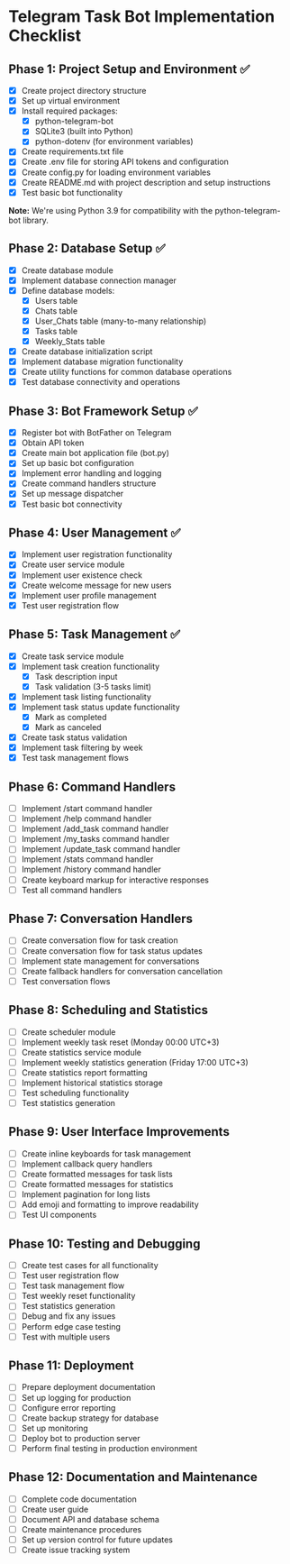 # Telegram Task Bot Implementation Checklist

## Phase 1: Project Setup and Environment ✅

- [x] Create project directory structure
- [x] Set up virtual environment
- [x] Install required packages:
  - [x] python-telegram-bot
  - [x] SQLite3 (built into Python)
  - [x] python-dotenv (for environment variables)
- [x] Create requirements.txt file
- [x] Create .env file for storing API tokens and configuration
- [x] Create config.py for loading environment variables
- [x] Create README.md with project description and setup instructions
- [x] Test basic bot functionality

**Note:** We're using Python 3.9 for compatibility with the python-telegram-bot library.

## Phase 2: Database Setup ✅

- [x] Create database module
- [x] Implement database connection manager
- [x] Define database models:
  - [x] Users table
  - [x] Chats table
  - [x] User_Chats table (many-to-many relationship)
  - [x] Tasks table
  - [x] Weekly_Stats table
- [x] Create database initialization script
- [x] Implement database migration functionality
- [x] Create utility functions for common database operations
- [x] Test database connectivity and operations

## Phase 3: Bot Framework Setup ✅

- [x] Register bot with BotFather on Telegram
- [x] Obtain API token
- [x] Create main bot application file (bot.py)
- [x] Set up basic bot configuration
- [x] Implement error handling and logging
- [x] Create command handlers structure
- [x] Set up message dispatcher
- [x] Test basic bot connectivity

## Phase 4: User Management ✅

- [x] Implement user registration functionality
- [x] Create user service module
- [x] Implement user existence check
- [x] Create welcome message for new users
- [x] Implement user profile management
- [x] Test user registration flow

## Phase 5: Task Management ✅

- [x] Create task service module
- [x] Implement task creation functionality
  - [x] Task description input
  - [x] Task validation (3-5 tasks limit)
- [x] Implement task listing functionality
- [x] Implement task status update functionality
  - [x] Mark as completed
  - [x] Mark as canceled
- [x] Create task status validation
- [x] Implement task filtering by week
- [x] Test task management flows

## Phase 6: Command Handlers

- [ ] Implement /start command handler
- [ ] Implement /help command handler
- [ ] Implement /add_task command handler
- [ ] Implement /my_tasks command handler
- [ ] Implement /update_task command handler
- [ ] Implement /stats command handler
- [ ] Implement /history command handler
- [ ] Create keyboard markup for interactive responses
- [ ] Test all command handlers

## Phase 7: Conversation Handlers

- [ ] Create conversation flow for task creation
- [ ] Create conversation flow for task status updates
- [ ] Implement state management for conversations
- [ ] Create fallback handlers for conversation cancellation
- [ ] Test conversation flows

## Phase 8: Scheduling and Statistics

- [ ] Create scheduler module
- [ ] Implement weekly task reset (Monday 00:00 UTC+3)
- [ ] Create statistics service module
- [ ] Implement weekly statistics generation (Friday 17:00 UTC+3)
- [ ] Create statistics report formatting
- [ ] Implement historical statistics storage
- [ ] Test scheduling functionality
- [ ] Test statistics generation

## Phase 9: User Interface Improvements

- [ ] Create inline keyboards for task management
- [ ] Implement callback query handlers
- [ ] Create formatted messages for task lists
- [ ] Create formatted messages for statistics
- [ ] Implement pagination for long lists
- [ ] Add emoji and formatting to improve readability
- [ ] Test UI components

## Phase 10: Testing and Debugging

- [ ] Create test cases for all functionality
- [ ] Test user registration flow
- [ ] Test task management flow
- [ ] Test weekly reset functionality
- [ ] Test statistics generation
- [ ] Debug and fix any issues
- [ ] Perform edge case testing
- [ ] Test with multiple users

## Phase 11: Deployment

- [ ] Prepare deployment documentation
- [ ] Set up logging for production
- [ ] Configure error reporting
- [ ] Create backup strategy for database
- [ ] Set up monitoring
- [ ] Deploy bot to production server
- [ ] Perform final testing in production environment

## Phase 12: Documentation and Maintenance

- [ ] Complete code documentation
- [ ] Create user guide
- [ ] Document API and database schema
- [ ] Create maintenance procedures
- [ ] Set up version control for future updates
- [ ] Create issue tracking system